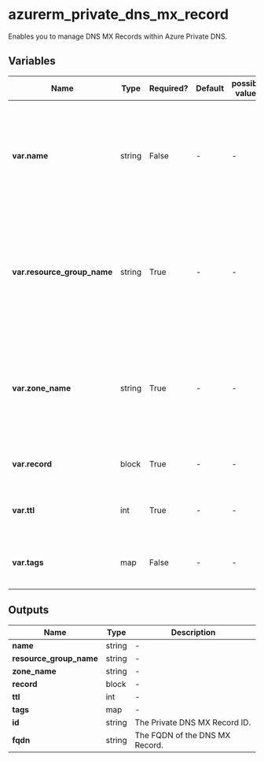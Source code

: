 # azurerm_private_dns_mx_record

Enables you to manage DNS MX Records within Azure Private DNS.

## Variables

| Name | Type | Required? | Default  | possible values | Description |
| ---- | ---- | --------- | -------- | ----------- | ----------- |
| **var.name** | string | False | -  |  -  | The name of the DNS MX Record. Changing this forces a new resource to be created. Default to '@' for root zone entry. | 
| **var.resource_group_name** | string | True | -  |  -  | Specifies the resource group where the resource exists. Changing this forces a new resource to be created. | 
| **var.zone_name** | string | True | -  |  -  | Specifies the Private DNS Zone where the resource exists. Changing this forces a new resource to be created. | 
| **var.record** | block | True | -  |  -  | One or more `record` blocks. | 
| **var.ttl** | int | True | -  |  -  | The Time To Live (TTL) of the DNS record in seconds. | 
| **var.tags** | map | False | -  |  -  | A mapping of tags to assign to the resource. | 



## Outputs

| Name | Type | Description |
| ---- | ---- | --------- | 
| **name** | string  | - | 
| **resource_group_name** | string  | - | 
| **zone_name** | string  | - | 
| **record** | block  | - | 
| **ttl** | int  | - | 
| **tags** | map  | - | 
| **id** | string  | The Private DNS MX Record ID. | 
| **fqdn** | string  | The FQDN of the DNS MX Record. | 
